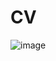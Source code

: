 # CV

![image](https://github.com/eayrault/CV/assets/146326392/c83ae487-44f5-412f-b70e-2929ad4d55fd)
